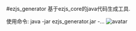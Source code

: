 #ezjs_generator
基于ezjs_core的java代码生成工具.

使用命令:
java -jar ezjs_generator.jar -...
![avatar](http://oss.sxakgs.com/ssit/01.jpg)